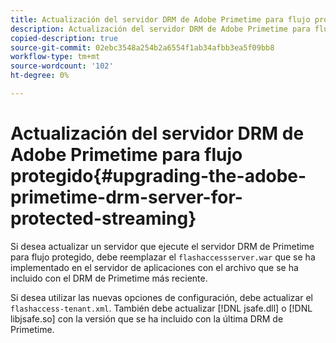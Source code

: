 ```yaml
---
title: Actualización del servidor DRM de Adobe Primetime para flujo protegido
description: Actualización del servidor DRM de Adobe Primetime para flujo protegido
copied-description: true
source-git-commit: 02ebc3548a254b2a6554f1ab34afbb3ea5f09bb8
workflow-type: tm+mt
source-wordcount: '102'
ht-degree: 0%

---
```


# Actualización del servidor DRM de Adobe Primetime para flujo protegido{#upgrading-the-adobe-primetime-drm-server-for-protected-streaming}

Si desea actualizar un servidor que ejecute el servidor DRM de Primetime para flujo protegido, debe reemplazar el `flashaccessserver.war` que se ha implementado en el servidor de aplicaciones con el archivo que se ha incluido con el DRM de Primetime más reciente.

Si desea utilizar las nuevas opciones de configuración, debe actualizar el `flashaccess-tenant.xml`. También debe actualizar [!DNL jsafe.dll] o [!DNL libjsafe.so] con la versión que se ha incluido con la última DRM de Primetime.
